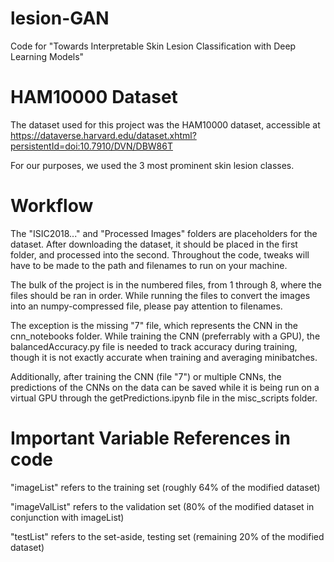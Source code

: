 # lesion-GAN
Code for "Towards Interpretable Skin Lesion Classification with Deep Learning Models"

# HAM10000 Dataset
The dataset used for this project was the HAM10000 dataset, accessible at https://dataverse.harvard.edu/dataset.xhtml?persistentId=doi:10.7910/DVN/DBW86T

For our purposes, we used the 3 most prominent skin lesion classes.

# Workflow
The "ISIC2018..." and "Processed Images" folders are placeholders for the dataset. After downloading the dataset, it should be placed in the first folder, and processed into the second. Throughout the code, tweaks will have to be made to the path and filenames to run on your machine.

The bulk of the project is in the numbered files, from 1 through 8, where the files should be ran in order. While running the files to convert the images into an numpy-compressed file, please pay attention to filenames.

The exception is the missing "7" file, which represents the CNN in the cnn_notebooks folder. While training the CNN (preferrably with a GPU), the balancedAccuracy.py file is needed to track accuracy during training, though it is not exactly accurate when training and averaging minibatches.

Additionally, after training the CNN (file "7") or multiple CNNs, the predictions of the CNNs on the data can be saved while it is being run on a virtual GPU through the getPredictions.ipynb file in the misc_scripts folder.

# Important Variable References in code
"imageList" refers to the training set (roughly 64% of the modified dataset)

"imageValList" refers to the validation set (80% of the modified dataset in conjunction with imageList)

"testList" refers to the set-aside, testing set (remaining 20% of the modified dataset)
